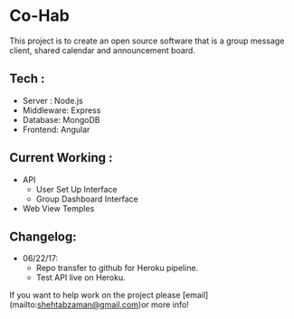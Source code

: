 # Co-Hab

This project is to create an open source software that is a group message client,
shared calendar and announcement board.

## Tech :
  - Server : Node.js
  - Middleware: Express
  - Database: MongoDB
  - Frontend: Angular



## Current Working :

  * API
    - User Set Up Interface
    - Group Dashboard Interface
  * Web View Temples

## Changelog:
  * 06/22/17:
    - Repo transfer to github for Heroku pipeline.
    - Test API live on Heroku.



If you want to help work on the project please [email] (mailto:shehtabzaman@gmail.com)or more info!
